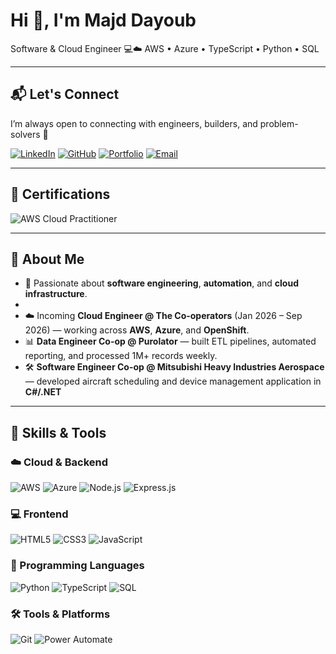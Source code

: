 # Hi 👋, I'm Majd Dayoub

Software  & Cloud Engineer 💻☁️ 
AWS • Azure • TypeScript • Python • SQL 

---

## 📬 Let's Connect

I’m always open to connecting with engineers, builders, and problem-solvers 🚀

[![LinkedIn](https://img.shields.io/badge/LinkedIn-0077B5?style=for-the-badge&logo=linkedin&logoColor=white)](https://www.linkedin.com/in/MajdDayoub/) 
[![GitHub](https://img.shields.io/badge/GitHub-000000?style=for-the-badge&logo=github&logoColor=white)](https://github.com/Majd-Dayoub)
[![Portfolio](https://img.shields.io/badge/Portfolio-663399?style=for-the-badge&logo=firefox-browser&logoColor=white)](https://majd-dayoub.github.io/mdayoubPortfolio/)
[![Email](https://img.shields.io/badge/Email%20(Personal)-D14836?style=for-the-badge&logo=gmail&logoColor=white)](mailto:majd.dayoub04@gmail.com)

---

## 🏅 Certifications

![AWS Cloud Practitioner](https://img.shields.io/badge/AWS%20Cloud%20Practitioner-In%20Progress-orange?style=for-the-badge&logo=amazonaws&logoColor=white)

---

## 🌟 About Me
- 🚀 Passionate about **software engineering**, **automation**, and **cloud infrastructure**.
- 
- ☁️ Incoming **Cloud Engineer @ The Co-operators** (Jan 2026 – Sep 2026) — working across **AWS**, **Azure**, and **OpenShift**.  
- 📊 **Data Engineer Co-op @ Purolator** — built ETL pipelines, automated reporting, and processed 1M+ records weekly.  
- 🛠️ **Software Engineer Co-op @ Mitsubishi Heavy Industries Aerospace** — developed aircraft scheduling and device management application in **C#/.NET**


---

## 🧰 Skills & Tools

### ☁️ Cloud & Backend
![AWS](https://img.shields.io/badge/AWS-232F3E?style=for-the-badge&logo=amazon-aws&logoColor=white)
![Azure](https://img.shields.io/badge/Azure-0078D4?style=for-the-badge&logo=microsoft-azure&logoColor=white)
![Node.js](https://img.shields.io/badge/Node.js-339933?style=for-the-badge&logo=node.js&logoColor=white)
![Express.js](https://img.shields.io/badge/Express.js-000000?style=for-the-badge&logo=express&logoColor=white)

### 💻 Frontend
![HTML5](https://img.shields.io/badge/HTML5-E34F26?style=for-the-badge&logo=html5&logoColor=white)
![CSS3](https://img.shields.io/badge/CSS3-1572B6?style=for-the-badge&logo=css3&logoColor=white)
![JavaScript](https://img.shields.io/badge/JavaScript-F7DF1E?style=for-the-badge&logo=javascript&logoColor=black)

### 🧠 Programming Languages
![Python](https://img.shields.io/badge/Python-3776AB?style=for-the-badge&logo=python&logoColor=white)
![TypeScript](https://img.shields.io/badge/Language-TypeScript-007ACC?logo=typescript&logoColor=white&style=flat)
![SQL](https://img.shields.io/badge/SQL-003B57?style=for-the-badge&logo=sqlite&logoColor=white)

### 🛠 Tools & Platforms
![Git](https://img.shields.io/badge/Git-F05032?style=for-the-badge&logo=git&logoColor=white)
![Power Automate](https://img.shields.io/badge/Power%20Automate-0066FF?style=for-the-badge&logo=powerautomate&logoColor=white)


